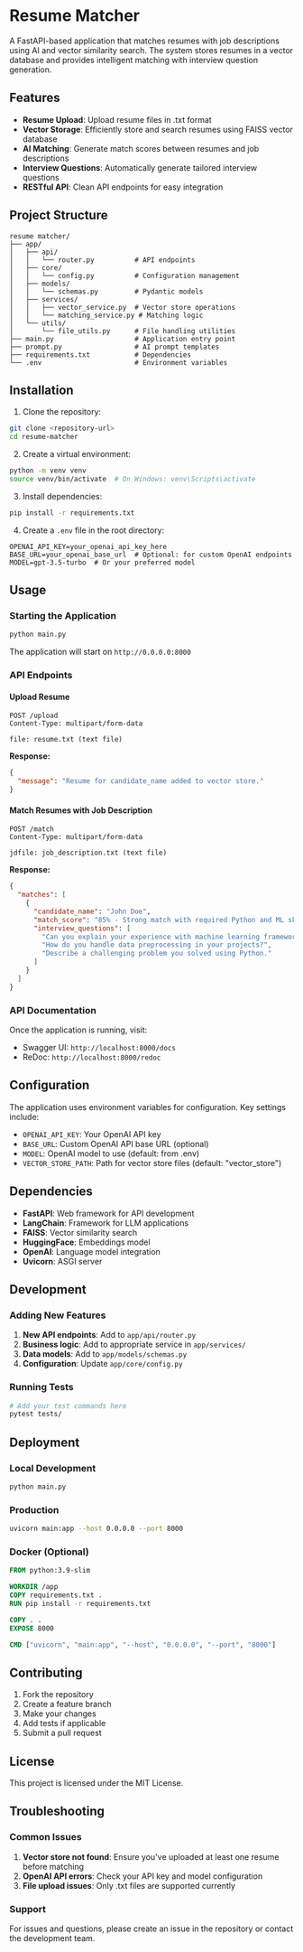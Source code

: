 # Resume Matcher

A FastAPI-based application that matches resumes with job descriptions using AI and vector similarity search. The system stores resumes in a vector database and provides intelligent matching with interview question generation.

## Features

- **Resume Upload**: Upload resume files in .txt format
- **Vector Storage**: Efficiently store and search resumes using FAISS vector database
- **AI Matching**: Generate match scores between resumes and job descriptions
- **Interview Questions**: Automatically generate tailored interview questions
- **RESTful API**: Clean API endpoints for easy integration

## Project Structure

```
resume matcher/
├── app/
│   ├── api/
│   │   └── router.py          # API endpoints
│   ├── core/
│   │   └── config.py          # Configuration management
│   ├── models/
│   │   └── schemas.py         # Pydantic models
│   ├── services/
│   │   ├── vector_service.py  # Vector store operations
│   │   └── matching_service.py # Matching logic
│   └── utils/
│       └── file_utils.py      # File handling utilities
├── main.py                    # Application entry point
├── prompt.py                  # AI prompt templates
├── requirements.txt           # Dependencies
└── .env                       # Environment variables
```

## Installation

1. Clone the repository:
```bash
git clone <repository-url>
cd resume-matcher
```

2. Create a virtual environment:
```bash
python -m venv venv
source venv/bin/activate  # On Windows: venv\Scripts\activate
```

3. Install dependencies:
```bash
pip install -r requirements.txt
```

4. Create a `.env` file in the root directory:
```env
OPENAI_API_KEY=your_openai_api_key_here
BASE_URL=your_openai_base_url  # Optional: for custom OpenAI endpoints
MODEL=gpt-3.5-turbo  # Or your preferred model
```

## Usage

### Starting the Application

```bash
python main.py
```

The application will start on `http://0.0.0.0:8000`

### API Endpoints

#### Upload Resume
```http
POST /upload
Content-Type: multipart/form-data

file: resume.txt (text file)
```

**Response:**
```json
{
  "message": "Resume for candidate_name added to vector store."
}
```

#### Match Resumes with Job Description
```http
POST /match
Content-Type: multipart/form-data

jdfile: job_description.txt (text file)
```

**Response:**
```json
{
  "matches": [
    {
      "candidate_name": "John Doe",
      "match_score": "85% - Strong match with required Python and ML skills",
      "interview_questions": [
        "Can you explain your experience with machine learning frameworks?",
        "How do you handle data preprocessing in your projects?",
        "Describe a challenging problem you solved using Python."
      ]
    }
  ]
}
```

### API Documentation

Once the application is running, visit:
- Swagger UI: `http://localhost:8000/docs`
- ReDoc: `http://localhost:8000/redoc`

## Configuration

The application uses environment variables for configuration. Key settings include:

- `OPENAI_API_KEY`: Your OpenAI API key
- `BASE_URL`: Custom OpenAI API base URL (optional)
- `MODEL`: OpenAI model to use (default: from .env)
- `VECTOR_STORE_PATH`: Path for vector store files (default: "vector_store")

## Dependencies

- **FastAPI**: Web framework for API development
- **LangChain**: Framework for LLM applications
- **FAISS**: Vector similarity search
- **HuggingFace**: Embeddings model
- **OpenAI**: Language model integration
- **Uvicorn**: ASGI server

## Development

### Adding New Features

1. **New API endpoints**: Add to `app/api/router.py`
2. **Business logic**: Add to appropriate service in `app/services/`
3. **Data models**: Add to `app/models/schemas.py`
4. **Configuration**: Update `app/core/config.py`

### Running Tests

```bash
# Add your test commands here
pytest tests/
```

## Deployment

### Local Development
```bash
python main.py
```

### Production
```bash
uvicorn main:app --host 0.0.0.0 --port 8000
```

### Docker (Optional)
```dockerfile
FROM python:3.9-slim

WORKDIR /app
COPY requirements.txt .
RUN pip install -r requirements.txt

COPY . .
EXPOSE 8000

CMD ["uvicorn", "main:app", "--host", "0.0.0.0", "--port", "8000"]
```

## Contributing

1. Fork the repository
2. Create a feature branch
3. Make your changes
4. Add tests if applicable
5. Submit a pull request

## License

This project is licensed under the MIT License.

## Troubleshooting

### Common Issues

1. **Vector store not found**: Ensure you've uploaded at least one resume before matching
2. **OpenAI API errors**: Check your API key and model configuration
3. **File upload issues**: Only .txt files are supported currently

### Support

For issues and questions, please create an issue in the repository or contact the development team.